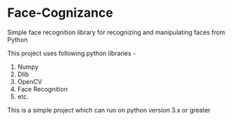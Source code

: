 # Face-Cognizance
Simple face recognition library for recognizing and manipulating faces from Python

This project uses following python libraries - 
1) Numpy
2) Dlib
3) OpenCV
4) Face Recognition
5) etc.

This is a simple project which can run on python version 3.x or greater 
